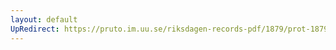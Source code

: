 ```yaml
---
layout: default
UpRedirect: https://pruto.im.uu.se/riksdagen-records-pdf/1879/prot-1879--ak--014/prot-1879--ak--014_038.pdf
---
```

